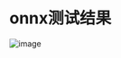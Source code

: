# onnx测试结果

![image](https://github.com/cqu20160901/RFB_Face_caffe_onnx_tensorRT/blob/main/onnx/test_result.jpg)
